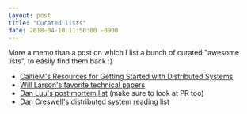 ```yaml
---
layout: post
title: "Curated lists"
date: 2018-04-10 11:50:00 -0900
---
```



More a memo than a post on which I list a bunch of curated "awesome lists", to easily find them back :)

- [CaitieM's Resources for Getting Started with Distributed Systems](https://caitiem.com/2017/09/07/getting-started-with-distributed-systems/)
- [Will Larson's favorite technical papers](https://lethain.com/some-of-my-favorite-technical-papers/)
- [Dan Luu's post mortem list](https://github.com/danluu/post-mortems) (make sure to look at PR too)
- [Dan Creswell's distributed system reading list](https://dancres.github.io/Pages/)
